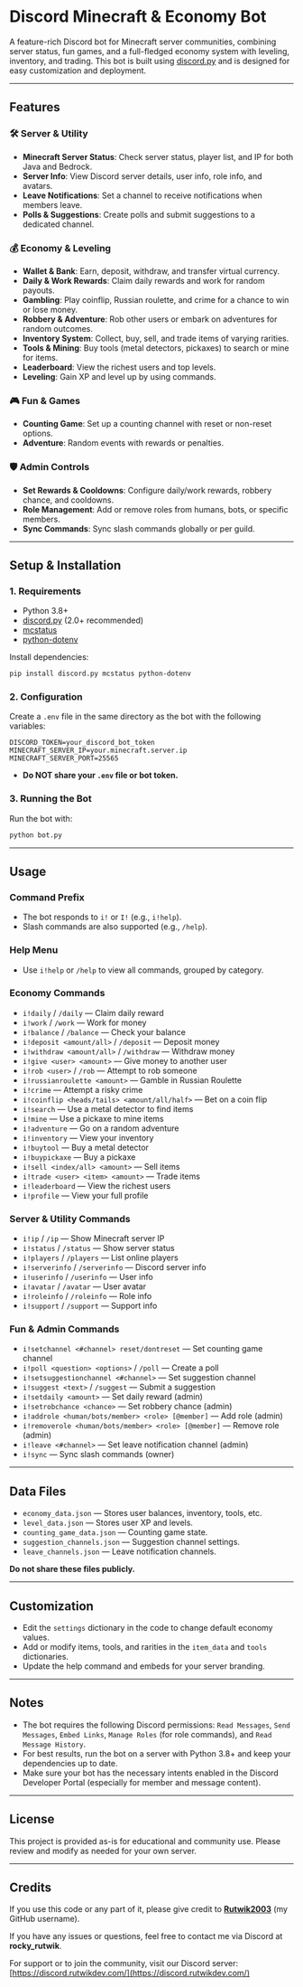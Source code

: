 # Discord Minecraft & Economy Bot

A feature-rich Discord bot for Minecraft server communities, combining server status, fun games, and a full-fledged economy system with leveling, inventory, and trading. This bot is built using [discord.py](https://github.com/Rapptz/discord.py) and is designed for easy customization and deployment.

---

## Features

### 🛠️ Server & Utility
- **Minecraft Server Status**: Check server status, player list, and IP for both Java and Bedrock.
- **Server Info**: View Discord server details, user info, role info, and avatars.
- **Leave Notifications**: Set a channel to receive notifications when members leave.
- **Polls & Suggestions**: Create polls and submit suggestions to a dedicated channel.

### 💰 Economy & Leveling
- **Wallet & Bank**: Earn, deposit, withdraw, and transfer virtual currency.
- **Daily & Work Rewards**: Claim daily rewards and work for random payouts.
- **Gambling**: Play coinflip, Russian roulette, and crime for a chance to win or lose money.
- **Robbery & Adventure**: Rob other users or embark on adventures for random outcomes.
- **Inventory System**: Collect, buy, sell, and trade items of varying rarities.
- **Tools & Mining**: Buy tools (metal detectors, pickaxes) to search or mine for items.
- **Leaderboard**: View the richest users and top levels.
- **Leveling**: Gain XP and level up by using commands.

### 🎮 Fun & Games
- **Counting Game**: Set up a counting channel with reset or non-reset options.
- **Adventure**: Random events with rewards or penalties.

### 🛡️ Admin Controls
- **Set Rewards & Cooldowns**: Configure daily/work rewards, robbery chance, and cooldowns.
- **Role Management**: Add or remove roles from humans, bots, or specific members.
- **Sync Commands**: Sync slash commands globally or per guild.

---

## Setup & Installation

### 1. Requirements
- Python 3.8+
- [discord.py](https://pypi.org/project/discord.py/) (2.0+ recommended)
- [mcstatus](https://pypi.org/project/mcstatus/)
- [python-dotenv](https://pypi.org/project/python-dotenv/)

Install dependencies:
```bash
pip install discord.py mcstatus python-dotenv
```

### 2. Configuration
Create a `.env` file in the same directory as the bot with the following variables:
```
DISCORD_TOKEN=your_discord_bot_token
MINECRAFT_SERVER_IP=your.minecraft.server.ip
MINECRAFT_SERVER_PORT=25565
```

- **Do NOT share your `.env` file or bot token.**

### 3. Running the Bot
Run the bot with:
```bash
python bot.py
```

---

## Usage

### Command Prefix
- The bot responds to `i!` or `I!` (e.g., `i!help`).
- Slash commands are also supported (e.g., `/help`).

### Help Menu
- Use `i!help` or `/help` to view all commands, grouped by category.

### Economy Commands
- `i!daily` / `/daily` — Claim daily reward
- `i!work` / `/work` — Work for money
- `i!balance` / `/balance` — Check your balance
- `i!deposit <amount/all>` / `/deposit` — Deposit money
- `i!withdraw <amount/all>` / `/withdraw` — Withdraw money
- `i!give <user> <amount>` — Give money to another user
- `i!rob <user>` / `/rob` — Attempt to rob someone
- `i!russianroulette <amount>` — Gamble in Russian Roulette
- `i!crime` — Attempt a risky crime
- `i!coinflip <heads/tails> <amount/all/half>` — Bet on a coin flip
- `i!search` — Use a metal detector to find items
- `i!mine` — Use a pickaxe to mine items
- `i!adventure` — Go on a random adventure
- `i!inventory` — View your inventory
- `i!buytool` — Buy a metal detector
- `i!buypickaxe` — Buy a pickaxe
- `i!sell <index/all> <amount>` — Sell items
- `i!trade <user> <item> <amount>` — Trade items
- `i!leaderboard` — View the richest users
- `i!profile` — View your full profile

### Server & Utility Commands
- `i!ip` / `/ip` — Show Minecraft server IP
- `i!status` / `/status` — Show server status
- `i!players` / `/players` — List online players
- `i!serverinfo` / `/serverinfo` — Discord server info
- `i!userinfo` / `/userinfo` — User info
- `i!avatar` / `/avatar` — User avatar
- `i!roleinfo` / `/roleinfo` — Role info
- `i!support` / `/support` — Support info

### Fun & Admin Commands
- `i!setchannel <#channel> reset/dontreset` — Set counting game channel
- `i!poll <question> <options>` / `/poll` — Create a poll
- `i!setsuggestionchannel <#channel>` — Set suggestion channel
- `i!suggest <text>` / `/suggest` — Submit a suggestion
- `i!setdaily <amount>` — Set daily reward (admin)
- `i!setrobchance <chance>` — Set robbery chance (admin)
- `i!addrole <human/bots/member> <role> [@member]` — Add role (admin)
- `i!removerole <human/bots/member> <role> [@member]` — Remove role (admin)
- `i!leave <#channel>` — Set leave notification channel (admin)
- `i!sync` — Sync slash commands (owner)

---

## Data Files
- `economy_data.json` — Stores user balances, inventory, tools, etc.
- `level_data.json` — Stores user XP and levels.
- `counting_game_data.json` — Counting game state.
- `suggestion_channels.json` — Suggestion channel settings.
- `leave_channels.json` — Leave notification channels.

**Do not share these files publicly.**

---

## Customization
- Edit the `settings` dictionary in the code to change default economy values.
- Add or modify items, tools, and rarities in the `item_data` and `tools` dictionaries.
- Update the help command and embeds for your server branding.

---

## Notes
- The bot requires the following Discord permissions: `Read Messages`, `Send Messages`, `Embed Links`, `Manage Roles` (for role commands), and `Read Message History`.
- For best results, run the bot on a server with Python 3.8+ and keep your dependencies up to date.
- Make sure your bot has the necessary intents enabled in the Discord Developer Portal (especially for member and message content).

---

## License
This project is provided as-is for educational and community use. Please review and modify as needed for your own server.

---

## Credits
If you use this code or any part of it, please give credit to **[Rutwik2003](https://github.com/Rutwik2003)** (my GitHub username).

If you have any issues or questions, feel free to contact me via Discord at **rocky_rutwik**.

For support or to join the community, visit our Discord server: [https://discord.rutwikdev.com/](https://discord.rutwikdev.com/) 
